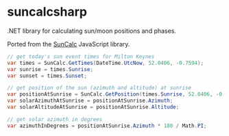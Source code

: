 # suncalcsharp
.NET library for calculating sun/moon positions and phases.

Ported from the [SunCalc](https://github.com/mourner/suncalc) JavaScript library.

```c#
// get today's sun event times for Milton Keynes
var times = SunCalc.GetTimes(DateTime.UtcNow, 52.0406, -0.7594);
var sunrise = times.Sunrise;
var sunset = times.Sunset;

// get position of the sun (azimuth and altitude) at sunrise
var positionAtSunrise = SunCalc.GetPosition(times.Sunrise, 52.0406, -0.7594);
var solarAzimuthAtSunrise = positionAtSunrise.Azimuth;
var solarAltitudeAtSunrise = positionAtSunrise.Altitude;

// get solar azimuth in degrees
var azimuthInDegrees = positionAtSunrise.Azimuth * 180 / Math.PI;

```